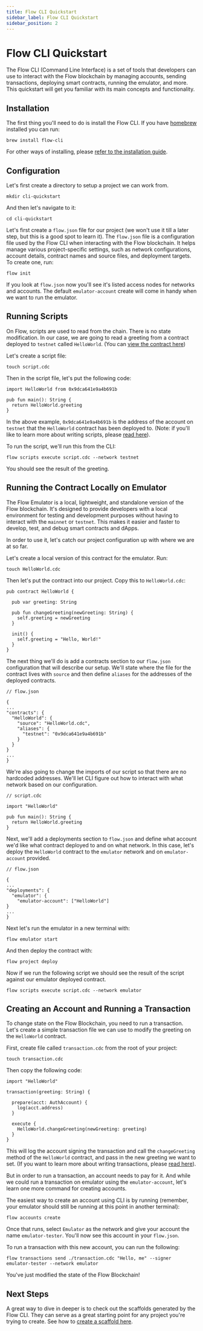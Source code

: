 ```yaml
---
title: Flow CLI Quickstart
sidebar_label: Flow CLI Quickstart
sidebar_position: 2
---
```


# Flow CLI Quickstart

The Flow CLI (Command Line Interface) is a set of tools that developers can use to interact with the Flow blockchain by managing accounts, sending transactions, deploying smart contracts, running the emulator, and more. This quickstart will get you familiar with its main concepts and functionality.

## Installation

The first thing you'll need to do is install the Flow CLI. If you have [homebrew](https://brew.sh/) installed you can run:

```
brew install flow-cli
```

For other ways of installing, please [refer to the installation guide](../tools/flow-cli/install.md).

## Configuration

Let's first create a directory to setup a project we can work from.

```
mkdir cli-quickstart
```

And then let's navigate to it:

```
cd cli-quickstart
```

Let's first create a `flow.json` file for our project (we won't use it till a later step, but this is a good spot to learn it). The `flow.json` file is a configuration file used by the Flow CLI when interacting with the Flow blockchain. It helps manage various project-specific settings, such as network configurations, account details, contract names and source files, and deployment targets. To create one, run:

```
flow init
```

If you look at `flow.json` now you'll see it's listed access nodes for networks and accounts. The default `emulator-account` create will come in handy when we want to run the emulator.

## Running Scripts

On Flow, scripts are used to read from the chain. There is no state modification. In our case, we are going to read a greeting from a contract deployed to `testnet` called `HelloWorld`. (You can [view the contract here](https://f.dnz.dev/0x9dca641e9a4b691b/HelloWorld))

Let's create a script file:

```
touch script.cdc
```

Then in the script file, let's put the following code:

```
import HelloWorld from 0x9dca641e9a4b691b

pub fun main(): String {
  return HelloWorld.greeting
}

```

In the above example, `0x9dca641e9a4b691b` is the address of the account on `testnet` that the `HelloWorld` contract has been deployed to. (Note: if you'll like to learn more about writing scripts, please [read here](../build/key-concepts/scripts.md)).

To run the script, we'll run this from the CLI:

```
flow scripts execute script.cdc --network testnet
```

You should see the result of the greeting.

## Running the Contract Locally on Emulator

The Flow Emulator is a local, lightweight, and standalone version of the Flow blockchain. It's designed to provide developers with a local environment for testing and development purposes without having to interact with the `mainnet` or `testnet`. This makes it easier and faster to develop, test, and debug smart contracts and dApps.

In order to use it, let's catch our project configuration up with where we are at so far.

Let's create a local version of this contract for the emulator. Run:

```
touch HelloWorld.cdc
```

Then let's put the contract into our project. Copy this to `HelloWorld.cdc`:

```
pub contract HelloWorld {

  pub var greeting: String

  pub fun changeGreeting(newGreeting: String) {
    self.greeting = newGreeting
  }

  init() {
    self.greeting = "Hello, World!"
  }
}

```

The next thing we'll do is add a contracts section to our `flow.json` configuration that will describe our setup. We'll state where the file for the contract lives with `source` and then define `aliases` for the addresses of the deployed contracts.

```
// flow.json

{
...
"contracts": {
  "HelloWorld": {
    "source": "HelloWorld.cdc",
    "aliases": {
      "testnet": "0x9dca641e9a4b691b"
    }
  }
}
...
}
```

We're also going to change the imports of our script so that there are no hardcoded addresses. We'll let CLI figure out how to interact with what network based on our configuration.

```
// script.cdc

import "HelloWorld"

pub fun main(): String {
  return HelloWorld.greeting
}

```

Next, we'll add a deployments section to `flow.json` and define what account we'd like what contract deployed to and on what network. In this case, let's deploy the `HelloWorld` contract to the `emulator` network and on `emulator-account` provided.

```
// flow.json

{
...
"deployments": {
  "emulator": {
    "emulator-account": ["HelloWorld"]
}
...
}
```

Next let's run the emulator in a new terminal with:

```
flow emulator start
```

And then deploy the contract with:

```
flow project deploy
```

Now if we run the following script we should see the result of the script against our emulator deployed contract.

```
flow scripts execute script.cdc --network emulator
```

## Creating an Account and Running a Transaction

To change state on the Flow Blockchain, you need to run a transaction. Let's create a simple transaction file we can use to modify the greeting on the `HelloWorld` contract.

First, create file called `transaction.cdc` from the root of your project:

```
touch transaction.cdc
```

Then copy the following code:

```
import "HelloWorld"

transaction(greeting: String) {

  prepare(acct: AuthAccount) {
    log(acct.address)
  }

  execute {
    HelloWorld.changeGreeting(newGreeting: greeting)
  }
}
```

This will log the account signing the transaction and call the `changeGreeting` method of the `HelloWorld` contract, and pass in the new greeting we want to set. (If you want to learn more about writing transactions, please [read here](../build/key-concepts/transactions.md)).

But in order to run a transaction, an account needs to pay for it. And while we could run a transaction on emulator using the `emulator-account`, let's learn one more command for creating accounts.

The easiest way to create an account using CLI is by running (remember, your emulator should still be running at this point in another terminal):

```
flow accounts create
```

Once that runs, select `Emulator` as the network and give your account the name `emulator-tester`. You'll now see this account in your `flow.json`.

To run a transaction with this new account, you can run the following:

```
flow transactions send ./transaction.cdc "Hello, me" --signer emulator-tester --network emulator
```

You've just modified the state of the Flow Blockchain!

## Next Steps

A great way to dive in deeper is to check out the scaffolds generated by the Flow CLI. They can serve as a great starting point for any project you're trying to create. See how to [create a scaffold here](../tools/flow-cli/index.md).